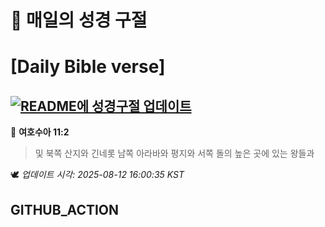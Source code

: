 # 🙏 매일의 성경 구절
# [Daily Bible verse]
## [![README에 성경구절 업데이트](https://github.com/DONGSUKA/first_test/actions/workflows/update-readme-bible.yml/badge.svg)](https://github.com/DONGSUKA/first_test/actions/workflows/update-readme-bible.yml)
<!-- START_BIBLE_VERSE -->
📖 **여호수아 11:2**
> 및 북쪽 산지와 긴네롯 남쪽 아라바와 평지와 서쪽 돌의 높은 곳에 있는 왕들과

🕊️ _업데이트 시각: 2025-08-12 16:00:35 KST_
  <!-- END_BIBLE_VERSE -->
## GITHUB_ACTION
